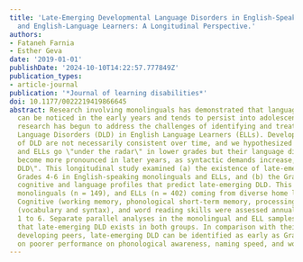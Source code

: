 ```yaml
---
title: 'Late-Emerging Developmental Language Disorders in English-Speaking Monolinguals
  and English-Language Learners: A Longitudinal Perspective.'
authors:
- Fataneh Farnia
- Esther Geva
date: '2019-01-01'
publishDate: '2024-10-10T14:22:57.777849Z'
publication_types:
- article-journal
publication: '*Journal of learning disabilities*'
doi: 10.1177/0022219419866645
abstract: Research involving monolinguals has demonstrated that language impairment
  can be noticed in the early years and tends to persist into adolescence. More recently,
  research has begun to address the challenges of identifying and treating Developmental
  Language Disorders (DLD) in English Language Learners (ELLs). Developmental patterns
  of DLD are not necessarily consistent over time, and we hypothesized that some monolinguals
  and ELLs go \"under the radar\" in lower grades but their language difficulties
  become more pronounced in later years, as syntactic demands increase, hence \"late-emerging
  DLD\". This longitudinal study examined (a) the existence of late-emerging DLD in
  Grades 4-6 in English-speaking monolinguals and ELLs, and (b) the Grade 1 and 3
  cognitive and language profiles that predict late-emerging DLD. This study involved
  monolinguals (n = 149), and ELLs (n = 402) coming from diverse home language backgrounds.
  Cognitive (working memory, phonological short-term memory, processing speed), language
  (vocabulary and syntax), and word reading skills were assessed annually from grades
  1 to 6. Separate parallel analyses in the monolingual and ELL samples confirmed
  that late-emerging DLD exists in both groups. In comparison with their typically
  developing peers, late-emerging DLD can be identified as early as Grade 1 based
  on poorer performance on phonological awareness, naming speed, and working memory.
---
```

